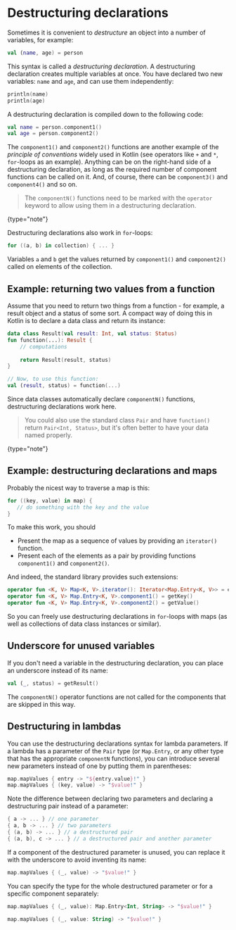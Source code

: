 # Destructuring declarations

Sometimes it is convenient to *destructure* an object into a number of variables, for example:

```kotlin
val (name, age) = person 
```

This syntax is called a *destructuring declaration*. A destructuring declaration creates multiple variables at once.
You have declared two new variables: `name` and `age`, and can use them independently:

 ```kotlin
println(name)
println(age)
```

A destructuring declaration is compiled down to the following code:

```kotlin
val name = person.component1()
val age = person.component2()
```

The `component1()` and `component2()` functions are another example of the *principle of conventions* widely used in Kotlin 
(see operators like `+` and `*`, `for`-loops as an example). 
Anything can be on the right-hand side of a destructuring declaration, as long as the required number of component 
functions can be called on it. And, of course, there can be `component3()` and `component4()` and so on.

> The `componentN()` functions need to be marked with the `operator` keyword to allow using them in a destructuring 
>declaration.
>
{type="note"}

Destructuring declarations also work in `for`-loops:

```kotlin
for ((a, b) in collection) { ... }
```

Variables `a` and `b` get the values returned by `component1()` and `component2()` called on elements of the collection. 

## Example: returning two values from a function
 
Assume that you need to return two things from a function - for example, a result object and a status of some sort.
A compact way of doing this in Kotlin is to declare a data class and return its instance:

```kotlin
data class Result(val result: Int, val status: Status)
fun function(...): Result {
    // computations
    
    return Result(result, status)
}

// Now, to use this function:
val (result, status) = function(...)
```

Since data classes automatically declare `componentN()` functions, destructuring declarations work here.

> You could also use the standard class `Pair` and have `function()` return `Pair<Int, Status>`, 
> but it's often better to have your data named properly.
>
{type="note"}

## Example: destructuring declarations and maps

Probably the nicest way to traverse a map is this:

```kotlin
for ((key, value) in map) {
   // do something with the key and the value
}
```

To make this work, you should 

* Present the map as a sequence of values by providing an `iterator()` function.
* Present each of the elements as a pair by providing functions `component1()` and `component2()`.
  
And indeed, the standard library provides such extensions:

```kotlin
operator fun <K, V> Map<K, V>.iterator(): Iterator<Map.Entry<K, V>> = entrySet().iterator()
operator fun <K, V> Map.Entry<K, V>.component1() = getKey()
operator fun <K, V> Map.Entry<K, V>.component2() = getValue()
```

So you can freely use destructuring declarations in `for`-loops with maps (as well as collections of data class instances or similar).

## Underscore for unused variables

If you don't need a variable in the destructuring declaration, you can place an underscore instead of its name:

```kotlin
val (_, status) = getResult()
```

The `componentN()` operator functions are not called for the components that are skipped in this way.

## Destructuring in lambdas

You can use the destructuring declarations syntax for lambda parameters.
If a lambda has a parameter of the `Pair` type (or `Map.Entry`, or any other type that has the appropriate `componentN` 
functions), you can introduce several new parameters instead of one by putting them in parentheses:   

```kotlin
map.mapValues { entry -> "${entry.value}!" }
map.mapValues { (key, value) -> "$value!" }
```

Note the difference between declaring two parameters and declaring a destructuring pair instead of a parameter:  

```kotlin
{ a -> ... } // one parameter
{ a, b -> ... } // two parameters
{ (a, b) -> ... } // a destructured pair
{ (a, b), c -> ... } // a destructured pair and another parameter
```

If a component of the destructured parameter is unused, you can replace it with the underscore to avoid inventing its name:

```kotlin
map.mapValues { (_, value) -> "$value!" }
```

You can specify the type for the whole destructured parameter or for a specific component separately:

```kotlin
map.mapValues { (_, value): Map.Entry<Int, String> -> "$value!" }

map.mapValues { (_, value: String) -> "$value!" }
```

